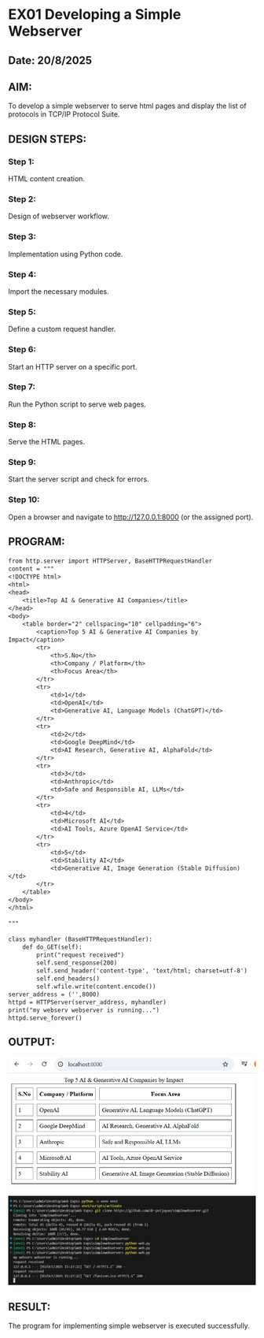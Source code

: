 # EX01 Developing a Simple Webserver
## Date: 20/8/2025

## AIM:
To develop a simple webserver to serve html pages and display the list of protocols in TCP/IP Protocol Suite.

## DESIGN STEPS:
### Step 1: 
HTML content creation.

### Step 2:
Design of webserver workflow.

### Step 3:
Implementation using Python code.

### Step 4:
Import the necessary modules.

### Step 5:
Define a custom request handler.

### Step 6:
Start an HTTP server on a specific port.

### Step 7:
Run the Python script to serve web pages.

### Step 8:
Serve the HTML pages.

### Step 9:
Start the server script and check for errors.

### Step 10:
Open a browser and navigate to http://127.0.0.1:8000 (or the assigned port).

## PROGRAM:
```
from http.server import HTTPServer, BaseHTTPRequestHandler
content = """
<!DOCTYPE html>
<html>
<head>
    <title>Top AI & Generative AI Companies</title>
</head>
<body>
    <table border="2" cellspacing="10" cellpadding="6">
        <caption>Top 5 AI & Generative AI Companies by Impact</caption>
        <tr>
            <th>S.No</th>
            <th>Company / Platform</th>
            <th>Focus Area</th>
        </tr>
        <tr>
            <td>1</td>
            <td>OpenAI</td>
            <td>Generative AI, Language Models (ChatGPT)</td>
        </tr>
        <tr>
            <td>2</td>
            <td>Google DeepMind</td>
            <td>AI Research, Generative AI, AlphaFold</td>
        </tr>
        <tr>
            <td>3</td>
            <td>Anthropic</td>
            <td>Safe and Responsible AI, LLMs</td>
        </tr>
        <tr>
            <td>4</td>
            <td>Microsoft AI</td>
            <td>AI Tools, Azure OpenAI Service</td>
        </tr>
        <tr>
            <td>5</td>
            <td>Stability AI</td>
            <td>Generative AI, Image Generation (Stable Diffusion)</td>
        </tr>
    </table>
</body>
</html>

"""

class myhandler (BaseHTTPRequestHandler):
    def do_GET(self):
        print("request received")
        self.send_response(200)
        self.send_header('content-type', 'text/html; charset=utf-8')
        self.end_headers()
        self.wfile.write(content.encode())
server_address = ('',8000)
httpd = HTTPServer(server_address, myhandler)
print("my webserv webserver is running...")
httpd.serve_forever()
```


## OUTPUT:
![alt text](<Screenshot 2025-10-03 152745.png>)
![alt text](<Screenshot 2025-10-03 152823.png>)


## RESULT:
The program for implementing simple webserver is executed successfully.

